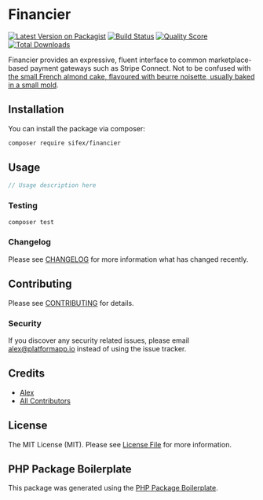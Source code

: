# Financier

[![Latest Version on Packagist](https://img.shields.io/packagist/v/sifex/financier.svg?style=flat-square)](https://packagist.org/packages/sifex/financier)
[![Build Status](https://img.shields.io/travis/sifex/financier/master.svg?style=flat-square)](https://travis-ci.org/sifex/financier)
[![Quality Score](https://img.shields.io/scrutinizer/g/sifex/financier.svg?style=flat-square)](https://scrutinizer-ci.com/g/sifex/financier)
[![Total Downloads](https://img.shields.io/packagist/dt/sifex/financier.svg?style=flat-square)](https://packagist.org/packages/sifex/financier)

Financier provides an expressive, fluent interface to common marketplace-based payment gateways such as Stripe Connect. Not to be confused with [the small French almond cake, flavoured with beurre noisette, usually baked in a small mold](https://en.wikipedia.org/wiki/Financier_(cake)).

## Installation

You can install the package via composer:

```bash
composer require sifex/financier
```

## Usage

``` php
// Usage description here
```

### Testing

``` bash
composer test
```

### Changelog

Please see [CHANGELOG](CHANGELOG.md) for more information what has changed recently.

## Contributing

Please see [CONTRIBUTING](CONTRIBUTING.md) for details.

### Security

If you discover any security related issues, please email alex@platformapp.io instead of using the issue tracker.

## Credits

- [Alex](https://github.com/sifex)
- [All Contributors](../../contributors)

## License

The MIT License (MIT). Please see [License File](LICENSE.md) for more information.

## PHP Package Boilerplate

This package was generated using the [PHP Package Boilerplate](https://laravelpackageboilerplate.com).
